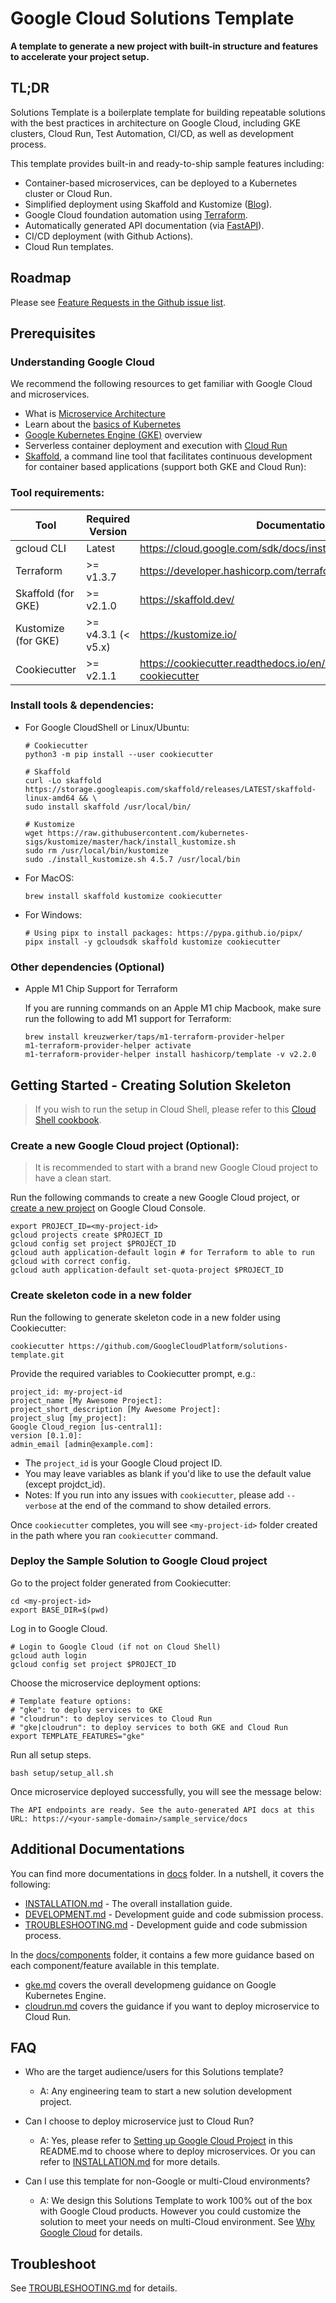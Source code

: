 # Google Cloud Solutions Template

**A template to generate a new project with built-in structure and features
to accelerate your project setup.**

## TL;DR

Solutions Template is a boilerplate template for building repeatable
solutions with the best practices in architecture on Google Cloud, including GKE
clusters, Cloud Run, Test Automation, CI/CD, as well as development process.

This template provides built-in and ready-to-ship sample features including:
* Container-based microservices, can be deployed to a Kubernetes cluster or Cloud Run.
* Simplified deployment using Skaffold and Kustomize ([Blog](https://cloud.google.com/blog/topics/developers-practitioners/simplify-your-devops-using-skaffold)).
* Google Cloud foundation automation using [Terraform](https://www.terraform.io/).
* Automatically generated API documentation (via [FastAPI](https://fastapi.tiangolo.com/)).
* CI/CD deployment (with Github Actions).
* Cloud Run templates.

## Roadmap

Please see [Feature Requests in the Github issue list](https://github.com/GoogleCloudPlatform/solutions-template/issues?q=is%3Aopen+is%3Aissue+label%3A%22feature+request%22).

## Prerequisites

### Understanding Google Cloud

We recommend the following resources to get familiar with Google Cloud and microservices.

- What is [Microservice Architecture](https://cloud.google.com/learn/what-is-microservices-architecture)
- Learn about the [basics of Kubernetes](https://kubernetes.io/docs/concepts/overview/)
- [Google Kubernetes Engine (GKE)](https://cloud.google.com/kubernetes-engine/docs/concepts/kubernetes-engine-overview) overview
- Serverless container deployment and execution with [Cloud Run](https://cloud.google.com/run/docs/overview/what-is-cloud-run)
- [Skaffold](https://skaffold.dev/docs/), a command line tool that facilitates continuous development for container based applications (support both GKE and Cloud Run):

### Tool requirements:

| Tool  | Required Version | Documentation site |
|---|---------------|---|
| gcloud CLI          | Latest                 | https://cloud.google.com/sdk/docs/install |
| Terraform           | &gt;= v1.3.7           | https://developer.hashicorp.com/terraform/downloads |
| Skaffold (for GKE)  | &gt;= v2.1.0           | https://skaffold.dev/ |
| Kustomize (for GKE) | &gt;= v4.3.1 (< v5.x)  | https://kustomize.io/ |
| Cookiecutter        | &gt;= v2.1.1           | https://cookiecutter.readthedocs.io/en/latest/installation.html#install-cookiecutter |

### Install tools & dependencies:
- For Google CloudShell or Linux/Ubuntu:
  ```
  # Cookiecutter
  python3 -m pip install --user cookiecutter

  # Skaffold
  curl -Lo skaffold https://storage.googleapis.com/skaffold/releases/LATEST/skaffold-linux-amd64 && \
  sudo install skaffold /usr/local/bin/

  # Kustomize
  wget https://raw.githubusercontent.com/kubernetes-sigs/kustomize/master/hack/install_kustomize.sh
  sudo rm /usr/local/bin/kustomize
  sudo ./install_kustomize.sh 4.5.7 /usr/local/bin
  ```
- For MacOS:
  ```
  brew install skaffold kustomize cookiecutter
  ```
- For Windows:
  ```
  # Using pipx to install packages: https://pypa.github.io/pipx/
  pipx install -y gcloudsdk skaffold kustomize cookiecutter
  ```

### Other dependencies (Optional)
- Apple M1 Chip Support for Terraform

  If you are running commands on an Apple M1 chip Macbook, make sure run the following to add M1 support for Terraform:
  ```
  brew install kreuzwerker/taps/m1-terraform-provider-helper
  m1-terraform-provider-helper activate
  m1-terraform-provider-helper install hashicorp/template -v v2.2.0
  ```

## Getting Started - Creating Solution Skeleton

> If you wish to run the setup in Cloud Shell, please refer to this [Cloud Shell cookbook](/docs/cookbook/cloudshell.md).

### Create a new Google Cloud project (Optional):

> It is recommended to start with a brand new Google Cloud project to have a clean start.

Run the following commands to create a new Google Cloud project, or [create a new project](https://console.cloud.google.com/projectcreate) on Google Cloud Console.
```
export PROJECT_ID=<my-project-id>
gcloud projects create $PROJECT_ID
gcloud config set project $PROJECT_ID
gcloud auth application-default login # for Terraform to able to run gcloud with correct config.
gcloud auth application-default set-quota-project $PROJECT_ID
```

### Create skeleton code in a new folder

Run the following to generate skeleton code in a new folder using Cookiecutter:
```
cookiecutter https://github.com/GoogleCloudPlatform/solutions-template.git
```

Provide the required variables to Cookiecutter prompt, e.g.:
```
project_id: my-project-id
project_name [My Awesome Project]:
project_short_description [My Awesome Project]:
project_slug [my_project]:
Google Cloud_region [us-central1]:
version [0.1.0]:
admin_email [admin@example.com]:
```
- The `project_id` is your Google Cloud project ID.
- You may leave variables as blank if you'd like to use the default value (except projdct_id).
- Notes: If you run into any issues with `cookiecutter`, please add `--verbose` at
the end of the command to show detailed errors.

Once `cookiecutter` completes, you will see `<my-project-id>` folder created in
the path where you ran `cookiecutter` command.

### Deploy the Sample Solution to Google Cloud project

Go to the project folder generated from Cookiecutter:
```
cd <my-project-id>
export BASE_DIR=$(pwd)
```

Log in to Google Cloud.
```
# Login to Google Cloud (if not on Cloud Shell)
gcloud auth login
gcloud config set project $PROJECT_ID
```

Choose the microservice deployment options:
```
# Template feature options:
# "gke": to deploy services to GKE
# "cloudrun": to deploy services to Cloud Run
# "gke|cloudrun": to deploy services to both GKE and Cloud Run
export TEMPLATE_FEATURES="gke"
```

Run all setup steps.
```
bash setup/setup_all.sh
```

Once microservice deployed successfully, you will see the message below:
```
The API endpoints are ready. See the auto-generated API docs at this URL: https://<your-sample-domain>/sample_service/docs
```

## Additional Documentations

You can find more documentations in [docs](docs) folder. In a nutshell, it covers the following:
- [INSTALLATION.md](docs/INSTALLATION.md) - The overall installation guide.
- [DEVELOPMENT.md](docs/DEVELOPMENT.md) - Development guide and code submission process.
- [TROUBLESHOOTING.md](docs/TROUBLESHOOTING.md) - Development guide and code submission process.

In the [docs/components](docs/components/) folder, it contains a few more guidance based on each component/feature available in this template.
- [gke.md](gke.md) covers the overall developmeng guidance on Google Kubernetes Engine.
- [cloudrun.md](cloudrun.md) covers the guidance if you want to deploy microservice to Cloud Run.

## FAQ
- Who are the target audience/users for this Solutions template?
  - A: Any engineering team to start a new solution development project.

- Can I choose to deploy microservice just to Cloud Run?
  - A: Yes, please refer to [Setting up Google Cloud Project](README.md#setting-up-google-cloud-project) in this README.md to choose where to deploy microservices. Or you can refer to [INSTALLATION.md](docs/INSTALLATION.md) for more details.

- Can I use this template for non-Google or multi-Cloud environments?
  - A: We design this Solutions Template to work 100% out of the box with Google Cloud products. However you could customize the solution to meet your needs on multi-Cloud environment. See [Why Google Cloud](https://cloud.google.com/why-google-cloud) for details.

## Troubleshoot

See [TROUBLESHOOTING.md](docs/TROUBLESHOOTING.md) for details.